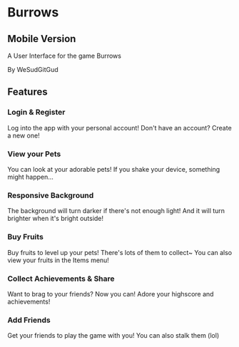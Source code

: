 # Burrows
## Mobile Version

A User Interface for the game Burrows

By WeSudGitGud

## Features

### Login & Register

Log into the app with your personal account! 
Don't have an account? Create a new one!

### View your Pets

You can look at your adorable pets!
If you shake your device, something might happen...

### Responsive Background

The background will turn darker if there's not enough light!
And it will turn brighter when it's bright outside!

### Buy Fruits

Buy fruits to level up your pets!
There's lots of them to collect~
You can also view your fruits in the Items menu!

### Collect Achievements & Share

Want to brag to your friends? Now you can!
Adore your highscore and achievements!

### Add Friends
Get your friends to play the game with you!
You can also stalk them (lol)